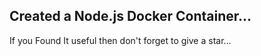 Created a Node.js Docker Container...
-------------------------------------
If you Found It useful then don't forget to give a star...
